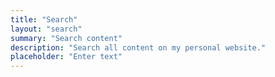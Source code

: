 ```yaml
---
title: "Search"
layout: "search"
summary: "Search content"
description: "Search all content on my personal website."
placeholder: "Enter text"
---
```

